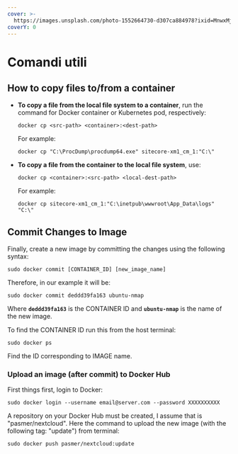 ```yaml
---
cover: >-
  https://images.unsplash.com/photo-1552664730-d307ca884978?ixid=MnwxMjA3fDB8MHxwaG90by1wYWdlfHx8fGVufDB8fHx8&ixlib=rb-1.2.1&auto=format&fit=crop&w=2970&q=80
coverY: 0
---
```


# Comandi utili

## How to copy files to/from a container

*   **To copy a file from the local file system to a container**, run the command for Docker container or Kubernetes pod, respectively:

    ```
    docker cp <src-path> <container>:<dest-path> 
    ```

    For example:

    ```
    docker cp "C:\ProcDump\procdump64.exe" sitecore-xm1_cm_1:"C:\"
    ```
*   **To copy a file from the container to the local file system**, use:

    ```
    docker cp <container>:<src-path> <local-dest-path>
    ```

    For example:

    ```
    docker cp sitecore-xm1_cm_1:"C:\inetpub\wwwroot\App_Data\logs" "C:\" 
    ```

## Commit Changes to Image <a href="#ftoc-heading-5" id="ftoc-heading-5"></a>

Finally, create a new image by committing the changes using the following syntax:

```
sudo docker commit [CONTAINER_ID] [new_image_name]
```

Therefore, in our example it will be:

```
sudo docker commit deddd39fa163 ubuntu-nmap
```

Where **`deddd39fa163`** is the CONTAINER ID and **`ubuntu-nmap`** is the name of the new image.

To find the CONTAINER ID run this from the host terminal:

```
sudo docker ps
```

Find the ID corresponding to IMAGE name.



### Upload an image (after commit) to Docker Hub

First things first, login to Docker:

```
sudo docker login --username email@server.com --password XXXXXXXXXX
```

A repository on your Docker Hub must be created, I assume that is "pasmer/nextcloud". Here the command to upload the new image (with the following tag: "update") from terminal:

```
sudo docker push pasmer/nextcloud:update
```

